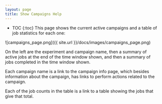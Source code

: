 ```yaml
---
layout: page
title: Show Campaigns Help
---
```

* TOC
{:toc}
This page shows the current active campaigns and a table of job statistics for each one:

![campaigns_page.png]({{ site.url }}/docs/images/campaigns_page.png)

On the left are the experiment and campaign name, then a summary of active jobs at the
end of the time window shown, and then a summary of jobs completed in the time window
shown.

Each campaign name is a link to the campaign info page, which besides information about
the campaign, has links to perform actions related to the campaign.

Each of the job counts in the table is a link to a table showing the jobs that give that total.